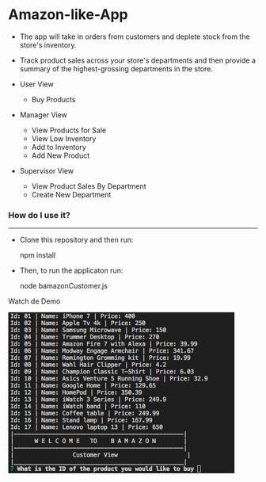 # Amazon-like-App

* The app will take in orders from customers and deplete stock from the store's inventory.

* Track product sales across your store's departments and then provide a summary of the highest-grossing departments in the store.

* User View
  * Buy Products
  
* Manager View
  * View Products for Sale
  * View Low Inventory
  * Add to Inventory
  * Add New Product
  
* Supervisor View
  * View Product Sales By Department
  * Create New Department
 
### How do I use it?
***
* Clone this repository and then run:

  npm install

* Then, to run the applicaton run:

  node bamazonCustomer.js 

Watch de Demo

[![Watch the video](https://github.com/Alejandro-Munoz/Amazon-like-App-CLI/blob/master/images/readMe/CustomerView.png)](https://youtu.be/BSLyDeJ66YE)

